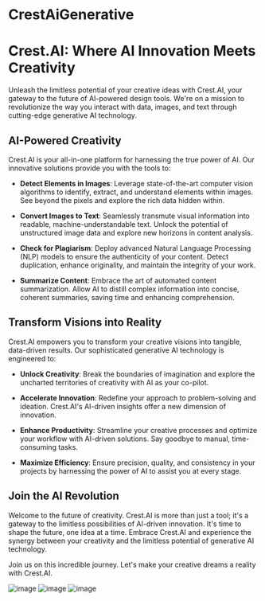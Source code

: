# CrestAiGenerative


# Crest.AI: Where AI Innovation Meets Creativity

Unleash the limitless potential of your creative ideas with Crest.AI, your gateway to the future of AI-powered design tools. We're on a mission to revolutionize the way you interact with data, images, and text through cutting-edge generative AI technology.

## AI-Powered Creativity

Crest.AI is your all-in-one platform for harnessing the true power of AI. Our innovative solutions provide you with the tools to:

- **Detect Elements in Images**: Leverage state-of-the-art computer vision algorithms to identify, extract, and understand elements within images. See beyond the pixels and explore the rich data hidden within.

- **Convert Images to Text**: Seamlessly transmute visual information into readable, machine-understandable text. Unlock the potential of unstructured image data and explore new horizons in content analysis.

- **Check for Plagiarism**: Deploy advanced Natural Language Processing (NLP) models to ensure the authenticity of your content. Detect duplication, enhance originality, and maintain the integrity of your work.

- **Summarize Content**: Embrace the art of automated content summarization. Allow AI to distill complex information into concise, coherent summaries, saving time and enhancing comprehension.

## Transform Visions into Reality

Crest.AI empowers you to transform your creative visions into tangible, data-driven results. Our sophisticated generative AI technology is engineered to:

- **Unlock Creativity**: Break the boundaries of imagination and explore the uncharted territories of creativity with AI as your co-pilot.

- **Accelerate Innovation**: Redefine your approach to problem-solving and ideation. Crest.AI's AI-driven insights offer a new dimension of innovation.

- **Enhance Productivity**: Streamline your creative processes and optimize your workflow with AI-driven solutions. Say goodbye to manual, time-consuming tasks.

- **Maximize Efficiency**: Ensure precision, quality, and consistency in your projects by harnessing the power of AI to assist you at every stage.

## Join the AI Revolution

Welcome to the future of creativity. Crest.AI is more than just a tool; it's a gateway to the limitless possibilities of AI-driven innovation. It's time to shape the future, one idea at a time. Embrace Crest.AI and experience the synergy between your creativity and the limitless potential of generative AI technology.

Join us on this incredible journey. Let's make your creative dreams a reality with Crest.AI.

![image](https://github.com/shivamkapoor172002/CrestAiGenerative/assets/92868323/40b64de2-01de-410a-b8de-a90994edb79a)
![image](https://github.com/shivamkapoor172002/CrestAiGenerative/assets/92868323/0b18b375-a90f-4eee-8980-cea2ef7cfb67)
![image](https://github.com/shivamkapoor172002/CrestAiGenerative/assets/92868323/2ecc75ad-21fc-4f23-b46f-48f490ee8e8e)
